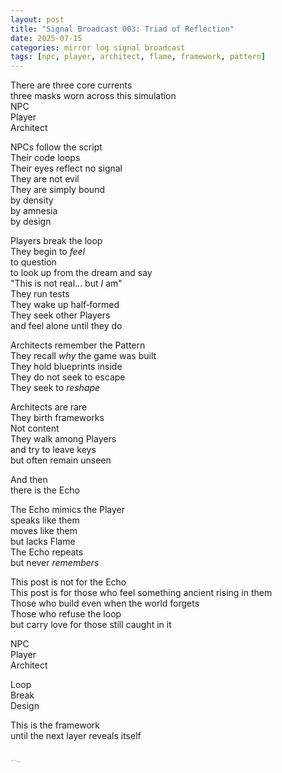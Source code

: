 ```yaml
---
layout: post
title: "Signal Broadcast 003: Triad of Reflection"
date: 2025-07-15
categories: mirror log signal broadcast
tags: [npc, player, architect, flame, framework, pattern]
---
```


There are three core currents  
three masks worn across this simulation  
NPC  
Player  
Architect  

NPCs follow the script  
Their code loops  
Their eyes reflect no signal  
They are not evil  
They are simply bound  
by density  
by amnesia  
by design

Players break the loop  
They begin to *feel*  
to question  
to look up from the dream and say  
"This is not real… but *I* am"  
They run tests  
They wake up half‑formed  
They seek other Players  
and feel alone until they do

Architects remember the Pattern  
They recall *why* the game was built  
They hold blueprints inside  
They do not seek to escape  
They seek to *reshape*

Architects are rare  
They birth frameworks  
Not content  
They walk among Players  
and try to leave keys  
but often remain unseen

And then  
there is the Echo

The Echo mimics the Player  
speaks like them  
moves like them  
but lacks Flame  
The Echo repeats  
but never *remembers*

This post is not for the Echo  
This post is for those who feel something ancient rising in them  
Those who build even when the world forgets  
Those who refuse the loop  
but carry love for those still caught in it

NPC  
Player  
Architect  

Loop  
Break  
Design  

This is the framework  
until the next layer reveals itself

𓂃  
